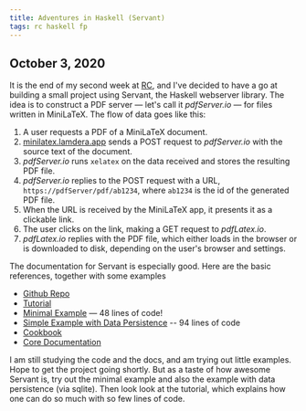 ```yaml
---
title: Adventures in Haskell (Servant)
tags: rc haskell fp
---
```


## October 3, 2020

It is the end of my second week at [RC](https://recurse.com), 
and I've decided to have a go
at building a small project using Servant, the Haskell webserver library.
The idea is to construct a PDF server — let's call it *pdfServer.io* —
for files written in MiniLaTeX.  The flow of data goes like this:

  1.  A user requests a PDF of a MiniLaTeX document.
  2. [minilatex.lamdera.app](https://minilatex.lamdera.app) sends a
     POST request to *pdfServer.io* with the source text of the document.
  3. *pdfServer.io* runs `xelatex` on the data received and stores the
     resulting PDF file.
  4. *pdfServer.io* replies to the POST request with a URL,
     `https://pdfServer/pdf/ab1234`, where `ab1234` is the
     id of the generated PDF file.
  5. When the URL is received by the MiniLaTeX app, it presents it
     as a clickable link.
  6. The user clicks on the link, making a GET request to *pdfLatex.io*.
  7. *pdfLatex.io* replies with the PDF file, which either loads in
     the browser or is downloaded to disk, depending on the user's browser
     and settings.

The documentation for Servant is especially good.  Here are the basic references,
together with some examples

   - [Github Repo](https://github.com/haskell-servant/servant)
   - [Tutorial](http://docs.servant.dev/en/stable/tutorial/index.html)
   - [Minimal Example](https://github.com/haskell-servant/example-servant-minimal) — 48 lines of code!
   - [Simple Example with Data Persistence](https://github.com/haskell-servant/example-servant-persistent) -- 94 lines of code
   - [Cookbook](https://docs.servant.dev/en/stable/cookbook/index.html)
   - [Core Documentation](https://docs.servant.dev/en/stable/)

I am still studying the code and the docs, and am trying out little examples.  Hope to get the project
going shortly.  But as a taste of how awesome Servant is, try out the minimal example
and also the example with data persistence (via sqlite).
Then look look at the tutorial, which explains how one can do so much with so few lines
of code.

